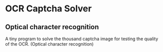 # OCR Captcha Solver

## Optical character recognition

A tiny program to solve the thousand captcha image for testing the quality of the OCR. (Optical character recognition)
